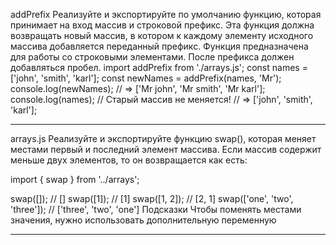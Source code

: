 addPrefix
Реализуйте и экспортируйте по умолчанию функцию, которая принимает на вход массив и строковой префикс. Эта функция должна возвращать новый массив, в котором к каждому элементу исходного массива добавляется переданный префикс.
Функция предназначена для работы со строковыми элементами. После префикса должен добавляться пробел.
import addPrefix from './arrays.js';
const names = ['john', 'smith', 'karl'];
const newNames = addPrefix(names, 'Mr');
console.log(newNames);
// => ['Mr john', 'Mr smith', 'Mr karl'];
console.log(names); // Старый массив не меняется!
// => ['john', 'smith', 'karl'];
_____________________________________________________________________________________________________________________________________________________________
  arrays.js
Реализуйте и экспортируйте функцию swap(), которая меняет местами первый и последний элемент массива. Если массив содержит меньше двух элементов, то он возвращается как есть:

import { swap } from '../arrays';

swap([]); // []
swap([1]); // [1]
swap([1, 2]); // [2, 1]
swap(['one', 'two', 'three']); // ['three', 'two', 'one']
Подсказки
Чтобы поменять местами значения, нужно использовать дополнительную переменную
_____________________________________________________________________________________________________________________________
